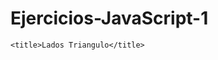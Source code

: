 # Ejercicios-JavaScript-1
<!DOCTYPE html>
<html>
<head>
<meta charset="UTF-8">

	<title>Lados Triangulo</title>
</head>
<body>


<script type="text/javascript">
	


var longitud;
 
var numero1 = 5
var numero2 = 6
var numero3 = 7
 

longitud = numero1 + numero2+ numero3
alert("La longitud del area del triangulo es: " + longitud);	

	
</script>
</body>
</html>

